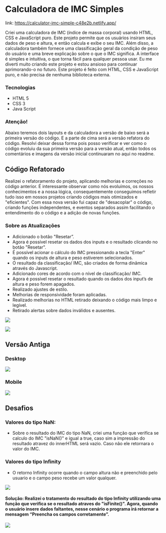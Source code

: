 # Calculadora de IMC Simples

link: https://calculator-imc-simple-c48e2b.netlify.app/

Criei uma calculadora de IMC (índice de massa corporal) usando HTML, CSS e JavaScript puro. Este projeto permite que os usuários insiram seus dados de peso e altura, e então calcula e exibe o seu IMC. Além disso, a calculadora também fornece uma classificação geral da condição de peso do usuário e uma breve explicação sobre o que o IMC significa. A interface é simples e intuitiva, o que torna fácil para qualquer pessoa usar. Eu me diverti muito criando este projeto e estou ansioso para continuar aprimorando-o no futuro. Este projeto é feito com HTML, CSS e JavaScript puro, e não precisa de nenhuma biblioteca externa.

### Tecnologias
- HTML 5
- CSS 3
- Java Script


### Atenção!

Abaixo teremos dois layouts e da calculadora a versão de baixo será a primeira versão do código. E a parte de cima será
a versão refatora do código. Resolvi deixar dessa forma pois posso verificar e ver como o código evoluiu da sua primeira
versão para a versão atual, então todos os comentários e imagens da versão inicial continuaram no aqui no readme. 

## Código  Refatorado

Realizei o refatoramento do projeto, aplicando melhorias e correções no código anterior. É interessante observar como nós evoluímos, os nossos conhecimentos e a nossa lógica, consequentemente conseguimos refletir tudo isso em nossos projetos criando códigos mais otimizados e "eficientes". Com essa nova versão fui capaz de "desacoplar" o código, criando funções independentes, e eventos separados assim facilitando o entendimento do o código e a adição de novas funções.

### Sobre as Atualizações
- Adicionado o botão "Resetar”.
- Agora é possível resetar os dados dos inputs e o resultado clicando no botão "Resetar".
- É possível acionar o cálculo do IMC pressionando a tecla "Enter" quando os inputs de altura e peso estiverem selecionados.
- O resultado da classificação/ IMC, são criados de forma dinâmica através do Javascript.
- Adicionado cores de acordo com o nível de classificação/ IMC.
- Agora é possível resetar o resultado quando os dados dos  input’s de  altura e peso forem apagados.
- Realizado ajustes de estilo. 
- Melhorias de responsividade foram aplicadas.
- Realizado melhorias no HTML retirado deixando o código mais limpo e legível.
- Retirado alertas sobre dados inválidos e ausentes.
  

![](https://i.postimg.cc/HsV7s99h/calc1.png)

![](https://i.postimg.cc/nhBTRJgZ/calc2.jpg)


## Versão Antiga

### Desktop
![](https://i.postimg.cc/Y0rMtmg3/Screenshot-400000000000000000.png)

### Mobile
![](https://i.postimg.cc/nVkGn3Px/Screenshot-4.png)


## Desafios
### Valores do tipo NaN:
  - Sobre o resultado do IMC do tipo NaN, criei uma função que verifica se calculo do IMC "isNaN()" e igual a true, caso sim a impressão do resultado atravez do innerHTML será vazio. Caso não ele retornara o valor do IMC. 
  
### Valores do tipo Infinity
- O retorno Infinity ocorre quando o campo altura não e preenchido pelo usuario e o campo peso recebe um valor qualquer. 

![](https://i.postimg.cc/Jz9jhjxM/infinity.png)

#### Solução: Realizei o tratamento do resultado do tipo Infinity utilizando uma função que verifica se o resultado atraves do "isFinite()". Agora, quando o usuário insere dados faltantes, nesse cenário o programa irá retornar a mensagem “Preencha os campos corretamente”. 

![](https://i.postimg.cc/9MktDHMK/isFinite.png)
